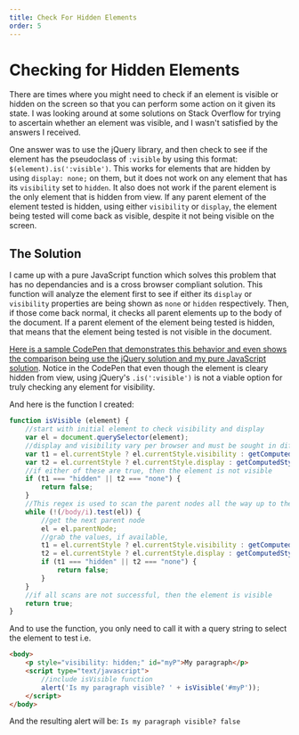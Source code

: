 ```yaml
---
title: Check For Hidden Elements
order: 5
---
```

# Checking for Hidden Elements

There are times where you might need to check if an element is visible or hidden on the screen so that you can perform some action on it given its state.  I was looking around at some solutions on Stack Overflow for trying to ascertain whether an element was visible, and I wasn't satisfied by the answers I received.

One answer was to use the jQuery library, and then check to see if the element has the pseudoclass of `:visible` by using this format: `$(element).is(':visible')`.  This works for elements that are hidden by using `display: none;` on them, but it does not work on any element that has its `visibility` set to `hidden`.  It also does not work if the parent element is the only element that is hidden from view.  If any parent element of the element tested is hidden, using either `visibility` or `display`, the element being tested will come back as visible, despite it not being visible on the screen.

## The Solution

I came up with a pure JavaScript function which solves this problem that has no dependancies and is a cross browser compliant solution.  This function will analyze the element first to see if either its `display` or `visibility` properties are being shown as `none` or `hidden` respectively.  Then, if those come back normal, it checks all parent elements up to the body of the document.  If a parent element of the element being tested is hidden, that means that the element being tested is not visible in the document.

[Here is a sample CodePen that demonstrates this behavior and even shows the comparison being use the jQuery solution and my pure JavaScript solution](http://codepen.io/marcusparsons/pen/bpNqgY). Notice in the CodePen that even though the element is cleary hidden from view, using jQuery's `.is(':visible')` is not a viable option for truly checking any element for visibility.

And here is the function I created:

```javascript
function isVisible (element) {
    //start with initial element to check visibility and display
    var el = document.querySelector(element);
    //display and visibility vary per browser and must be sought in different ways depending on the browser
    var t1 = el.currentStyle ? el.currentStyle.visibility : getComputedStyle(el, null).visibility;
    var t2 = el.currentStyle ? el.currentStyle.display : getComputedStyle(el, null).display;
    //if either of these are true, then the element is not visible
    if (t1 === "hidden" || t2 === "none") {
        return false;
    }
    //This regex is used to scan the parent nodes all the way up to the body element
    while (!(/body/i).test(el)) {
        //get the next parent node
        el = el.parentNode;
        //grab the values, if available, 
        t1 = el.currentStyle ? el.currentStyle.visibility : getComputedStyle(el, null).visibility;
        t2 = el.currentStyle ? el.currentStyle.display : getComputedStyle(el, null).display;
        if (t1 === "hidden" || t2 === "none") {
            return false;
        }
    }
    //if all scans are not successful, then the element is visible
    return true;
}
```

And to use the function, you only need to call it with a query string to select the element to test i.e. 

```html
<body>
	<p style="visibility: hidden;" id="myP">My paragraph</p>
    <script type="text/javascript">
    	//include isVisible function
    	alert('Is my paragraph visible? ' + isVisible('#myP'));
    </script>
</body>
```

And the resulting alert will be: `Is my paragraph visible? false`
